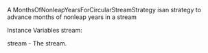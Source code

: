 A MonthsOfNonleapYearsForCircularStreamStrategy isan strategy to advance months of nonleap years in a stream

Instance Variables
	stream:		<Stream>

stream
	- The stream.
